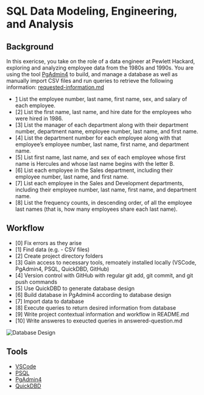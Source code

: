 # SQL Data Modeling, Engineering, and Analysis

## Background
In this exericse, you take on the role of a data engineer at Pewlett Hackard, exploring and analyzing employee data from the 1980s and 1990s. You are using the tool [PgAdmin4](https://www.pgadmin.org/) to build, and manage a database as well as manually import CSV files and run queries to retrieve the following information:
[requested-information.md](https://github.com/robert-z-lehr/Example-SQL-Database/blob/main/requested-information/requested-information.md)
- [1](https://github.com/robert-z-lehr/Example-SQL-Database/blob/main/requested-information/requested-information.md#1-list-employee-numbers-last-names-first-names-sex-and-salary) List the employee number, last name, first name, sex, and salary of each employee.
- [2] List the first name, last name, and hire date for the employees who were hired in 1986.
- [3] List the manager of each department along with their department number, department name, employee number, last name, and first name.
- [4] List the department number for each employee along with that employee’s employee number, last name, first name, and department name.
- [5] List first name, last name, and sex of each employee whose first name is Hercules and whose last name begins with the letter B.
- [6] List each employee in the Sales department, including their employee number, last name, and first name.
- [7] List each employee in the Sales and Development departments, including their employee number, last name, first name, and department name.
- [8] List the frequency counts, in descending order, of all the employee last names (that is, how many employees share each last name).

## Workflow
- [0] Fix errors as they arise
- [1] Find data (e.g. - CSV files)
- [2] Create project directory folders
- [3] Gain access to necessary tools, remoately installed locally (VSCode, PgAdmin4, PSQL, QuickDBD, GitHub)
- [4] Version control with GitHub with regular git add, git commit, and git push commands
- [5] Use QuickDBD to generate database design
- [6] Build database in PgAdmin4 according to database design
- [7] Import data to database 
- [8] Execute queries to return desired information from database
- [9] Write project contextual information and workflow in README.md
- [10] Write answeres to exeucted queries in answered-question.md

![Database Design](https://github.com/robert-z-lehr/Example-SQL-Database/raw/main/database-design/QuickDBD-export.png)

## Tools
- [VSCode](https://code.visualstudio.com/)
- [PSQL](https://www.postgresql.org/)
- [PgAdmin4](https://www.pgadmin.org/)
- [QuickDBD](https://www.quickdatabasediagrams.com/)

